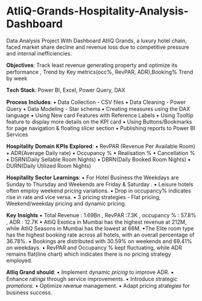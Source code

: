 # AtliQ-Grands-Hospitality-Analysis-Dashboard
Data Analysis Project With Dashboard
AtliQ Grands, a luxury hotel chain, faced market share decline and revenue loss due to competitive pressure and internal inefficiencies.

𝐎𝐛𝐣𝐞𝐜𝐭𝐢𝐯𝐞𝐬: Track least revenue generating property and optimize its performance , Trend by Key metrics(occ%, RevPAR, ADR),Booking% Trend by week

𝐓𝐞𝐜𝐡 𝐒𝐭𝐚𝐜𝐤:
Power BI, Excel, Power Query, DAX

𝐏𝐫𝐨𝐜𝐞𝐬𝐬 𝐈𝐧𝐜𝐥𝐮𝐝𝐞𝐬:
▪ Data Collection - CSV files
▪ Data Cleaning  - Power Query
▪ Data Modeling - Star schema
▪ Creating measures using the DAX language
▪ Using New card Features with Reference Labels
▪ Using Tooltip feature to display more details on the KPI card
▪ Using Buttons/Bookmarks for page navigation & floating slicer section
▪ Publishing reports to Power BI Services

𝐇𝐨𝐬𝐩𝐢𝐭𝐚𝐥𝐢𝐭𝐲 𝐃𝐨𝐦𝐚𝐢𝐧 𝐊𝐏𝐈𝐬 𝐄𝐱𝐩𝐥𝐨𝐫𝐞𝐝:
▪ RevPAR (Revenue Per Available Room)
▪ ADR(Average Daily rate)
▪ Occupancy %
▪ Realisation %
▪ Cancellation %
▪ DSRN(Daily Sellable Room Nights)
▪ DBRN(Daily Booked Room Nights)
▪ DURN(Daily Utilized Room Nights)

𝐇𝐨𝐬𝐩𝐢𝐭𝐚𝐥𝐢𝐭𝐲 𝐒𝐞𝐜𝐭𝐨𝐫 𝐋𝐞𝐚𝐫𝐧𝐢𝐧𝐠𝐬:
▪ For Hotel Business the Weekdays are Sunday to Thursday and Weekends are Friday & Saturday .
▪ Leisure hotels often employ weekend pricing variations.
▪ Drop in occupancy% indicates rise in rate and vice versa.
▪ 3 pricing strategies - Flat pricing, Weekend/weekday pricing and dynamic pricing.

𝐊𝐞𝐲 𝐈𝐧𝐬𝐢𝐠𝐡𝐭𝐬
▪ Total Revenue : 1.69Bn , RevPAR :7.3K , occupancy % : 57.8% , ADR : 12.7K
▪ AtliQ Exotica in Mumbai has the highest revenue at 212M, while AtliQ Seasons in Mumbai has the lowest at 66M.
▪The Elite room type has the highest booking rate across all hotels, with an overall percentage of 36.78%.
▪ Bookings are distributed with 30.59% on weekends and 69.41% on weekdays.
▪ RevPAR and Occupancy % kept fluctuating, while ADR remains flat(line chart) which indicates there is no pricing strategy employed.

𝐀𝐭𝐥𝐢𝐪 𝐆𝐫𝐚𝐧𝐝 𝐬𝐡𝐨𝐮𝐥𝐝:
 ▪ Implement dynamic 𝑝𝑟𝑖𝑐𝑖𝑛𝑔 to improve ADR.
 ▪ Enhance 𝑟𝑎𝑡𝑖𝑛𝑔𝑠 through service improvements.
 ▪ Introduce strategic 𝑝𝑟𝑜𝑚𝑜𝑡𝑖𝑜𝑛𝑠.
 ▪ Optimize 𝑟𝑒𝑣𝑒𝑛𝑢𝑒 management.
 ▪ Adapt pricing 𝑠𝑡𝑟𝑎𝑡𝑒𝑔𝑖𝑒𝑠 for business success.
